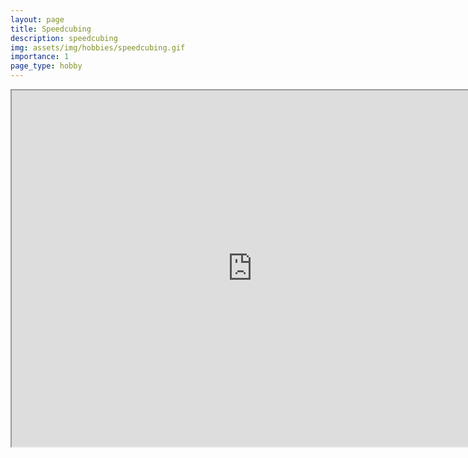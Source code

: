 ```yaml
---
layout: page
title: Speedcubing
description: speedcubing
img: assets/img/hobbies/speedcubing.gif
importance: 1
page_type: hobby
---
```


<iframe width="770" height="570.32" src="https://www.youtube.com/embed/bEc4CI63Puo"></iframe>

